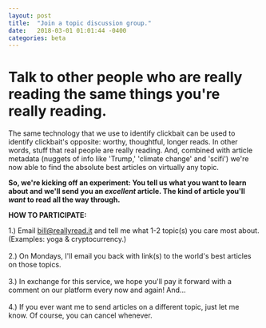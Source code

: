 ```yaml
---
layout: post
title:  "Join a topic discussion group."
date:   2018-03-01 01:01:44 -0400
categories: beta
---
```

**Talk to other people who are really reading the same things you're really reading.** 
=====

The same technology that we use to identify clickbait can be used to identify clickbait's opposite: worthy, thoughtful, longer reads. In other words, stuff that real people are really reading. And, combined with article metadata (nuggets of info like 'Trump,' 'climate change' and 'scifi') we're now able to find the absolute best articles on virtually any topic.

**So, we're kicking off an experiment: You tell us what you want to learn about and we'll send you an *excellent* article. The kind of article you'll *want* to read all the way through.**

**HOW TO PARTICIPATE:**

1.) Email bill@reallyread.it and tell me what 1-2 topic(s) you care most about. (Examples: yoga & cryptocurrency.) <br><br>
2.) On Mondays, I'll email you back with link(s) to the world's best articles on those topics. <br><br>
3.) In exchange for this service, we hope you'll pay it forward with a comment on our platform every now and again! And... <br><br> 
4.) If you ever want me to send articles on a different topic, just let me know. Of course, you can cancel whenever.